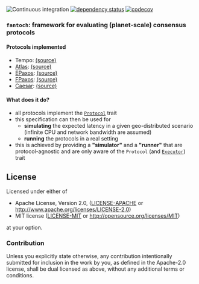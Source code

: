 ![Continuous integration](https://github.com/vitorenesduarte/fantoch/workflows/Continuous%20integration/badge.svg)
[![dependency status](https://deps.rs/repo/github/vitorenesduarte/fantoch/status.svg)](https://deps.rs/repo/github/vitorenesduarte/fantoch)
[![codecov](https://codecov.io/gh/vitorenesduarte/fantoch/branch/master/graph/badge.svg?token=yqK2KnILVg)](https://codecov.io/gh/vitorenesduarte/fantoch)

### `fantoch`: framework for evaluating (planet-scale) consensus protocols

#### Protocols implemented
- Tempo: [(source)](https://github.com/vitorenesduarte/fantoch/tree/master/fantoch_ps/src/protocol/newt.rs)
- [Atlas](https://vitorenes.org/publication/enes-atlas/): [(source)](https://github.com/vitorenesduarte/fantoch/tree/master/fantoch_ps/src/protocol/atlas.rs)
- [EPaxos](https://www.cs.cmu.edu/~dga/papers/epaxos-sosp2013.pdf): [(source)](https://github.com/vitorenesduarte/fantoch/tree/master/fantoch_ps/src/protocol/epaxos.rs)
- [FPaxos](https://fpaxos.github.io/): [(source)](https://github.com/vitorenesduarte/fantoch/tree/master/fantoch_ps/src/protocol/fpaxos.rs)
- [Caesar](https://arxiv.org/abs/1704.03319): [(source)](https://github.com/vitorenesduarte/fantoch/tree/master/fantoch_ps/src/protocol/caesar.rs)

#### What does it do?

- all protocols implement the [`Protocol`](https://github.com/vitorenesduarte/fantoch/blob/master/fantoch/src/protocol/mod.rs) trait
- this specification can then be used for
  - __simulating__ the expected latency in a given geo-distributed scenario (infinite CPU and network bandwidth are assumed)
  - __running__ the protocols in a real setting
- this is achieved by providing a __"simulator"__ and a __"runner"__ that are protocol-agnostic and are only aware of the `Protocol` (and [`Executor`](https://github.com/vitorenesduarte/fantoch/blob/master/fantoch/src/executor/mod.rs)) trait

## License

Licensed under either of

 * Apache License, Version 2.0, ([LICENSE-APACHE](LICENSE-APACHE) or http://www.apache.org/licenses/LICENSE-2.0)
 * MIT license ([LICENSE-MIT](LICENSE-MIT) or http://opensource.org/licenses/MIT)

at your option.

### Contribution

Unless you explicitly state otherwise, any contribution intentionally submitted for inclusion in the work by you, as defined in the Apache-2.0 license, shall be dual licensed as above, without any additional terms or conditions.
